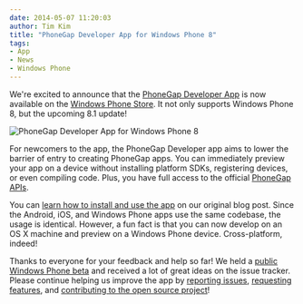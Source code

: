 ```yaml
---
date: 2014-05-07 11:20:03
author: Tim Kim
title: "PhoneGap Developer App for Windows Phone 8"
tags:
- App
- News
- Windows Phone
---
```


We're excited to announce that the [PhoneGap Developer App][1] is now
available on the [Windows Phone Store][2]. It not only supports Windows Phone 8,
but the upcoming 8.1 update!

<img src="http://forms.phonegap.com/uploads/blog/2014-05/phonegap-app-developer-wp8.png" alt="PhoneGap Developer App for Windows Phone 8" />

For newcomers to the app, the PhoneGap Developer app aims to lower the barrier of entry to creating PhoneGap apps. You can immediately preview your app on a device without installing platform SDKs, registering devices, or even compiling code. Plus, you have full access to the official [PhoneGap APIs][3].

You can [learn how to install and use the app][4] on
our original blog post. Since the Android, iOS, and Windows Phone apps use the same codebase, the usage is identical. However, a fun fact is that you can now develop on an OS X machine and preview on a Windows Phone device. Cross-platform, indeed!

Thanks to everyone for your feedback and help so far! We held a
[public Windows Phone beta][7] and received a lot of great ideas on the
issue tracker. Please continue helping us improve the app by [reporting issues][6],
[requesting features][6], and [contributing to the open source project][5]!

[1]: http://app.phonegap.com/
[2]: http://www.windowsphone.com/s?appid=5c6a2d1e-4fad-4bf8-aaf7-71380cc84fe3
[3]: http://phonegap.com/about/feature/
[4]: http://phonegap.com/blog/2014/04/23/phonegap-developer-app/
[5]: https://github.com/phonegap/phonegap-app-developer
[6]: https://github.com/phonegap/phonegap-app-developer/issues
[7]: https://github.com/phonegap/phonegap-app-developer/issues/111
